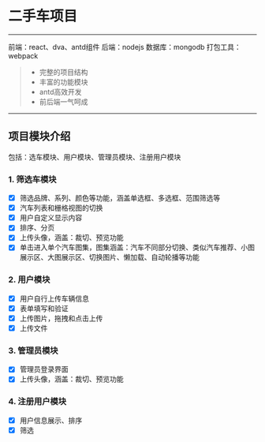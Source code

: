 # 二手车项目

------

前端：react、dva、antd组件
后端：nodejs
数据库：mongodb
打包工具：webpack

> * 完整的项目结构
> * 丰富的功能模块
> * antd高效开发
> * 前后端一气呵成

------

## 项目模块介绍

包括：选车模块、用户模块、管理员模块、注册用户模块

### 1. 筛选车模块

- [x] 筛选品牌、系列、颜色等功能，涵盖单选框、多选框、范围筛选等
- [x] 汽车列表和栅格视图的切换
- [x] 用户自定义显示内容
- [x] 排序、分页
- [x] 上传头像，涵盖：裁切、预览功能
- [x] 单击进入单个汽车图集，图集涵盖：汽车不同部分切换、类似汽车推荐、小图展示区、大图展示区、切换图片、懒加载、自动轮播等功能

### 2. 用户模块
- [x] 用户自行上传车辆信息
- [x] 表单填写和验证
- [x] 上传图片，拖拽和点击上传
- [x] 上传文件

### 3. 管理员模块

- [x] 管理员登录界面
- [x] 上传头像，涵盖：裁切、预览功能

### 4. 注册用户模块
- [x] 用户信息展示、排序
- [x] 筛选
